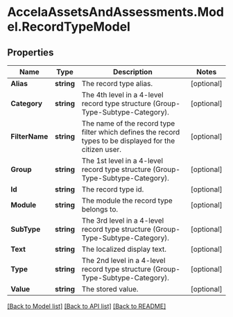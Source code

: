 # AccelaAssetsAndAssessments.Model.RecordTypeModel
## Properties

Name | Type | Description | Notes
------------ | ------------- | ------------- | -------------
**Alias** | **string** | The record type alias. | [optional] 
**Category** | **string** | The 4th level in a 4-level record type structure (Group-Type-Subtype-Category). | [optional] 
**FilterName** | **string** | The name of the record type filter which defines the record types to be displayed for the citizen user. | [optional] 
**Group** | **string** | The 1st level in a 4-level record type structure (Group-Type-Subtype-Category). | [optional] 
**Id** | **string** | The record type id. | [optional] 
**Module** | **string** | The module the record type belongs to. | [optional] 
**SubType** | **string** | The 3rd level in a 4-level record type structure (Group-Type-Subtype-Category). | [optional] 
**Text** | **string** | The localized display text. | [optional] 
**Type** | **string** | The 2nd level in a 4-level record type structure (Group-Type-Subtype-Category). | [optional] 
**Value** | **string** | The stored value. | [optional] 

[[Back to Model list]](../README.md#documentation-for-models) [[Back to API list]](../README.md#documentation-for-api-endpoints) [[Back to README]](../README.md)

